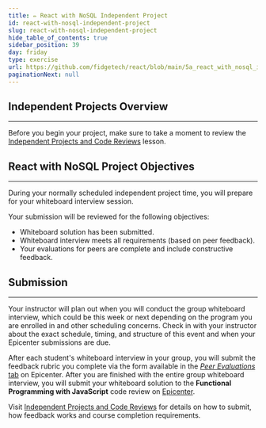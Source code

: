 ```yaml
---
title: ✏️ React with NoSQL Independent Project
id: react-with-nosql-independent-project
slug: react-with-nosql-independent-project
hide_table_of_contents: true
sidebar_position: 39
day: friday
type: exercise
url: https://github.com/fidgetech/react/blob/main/5a_react_with_nosql_independent_project.md
paginationNext: null
---
```


## Independent Projects Overview
---

Before you begin your project, make sure to take a moment to review the [Independent Projects and Code Reviews](/pre-work/getting-started-at-epicodus/independent-projects-and-code-reviews) lesson.

## React with NoSQL Project Objectives
---

During your normally scheduled independent project time, you will prepare for your whiteboard interview session.

Your submission will be reviewed for the following objectives:

* Whiteboard solution has been submitted.
* Whiteboard interview meets all requirements (based on peer feedback).
* Your evaluations for peers are complete and include constructive feedback.

## Submission
---

Your instructor will plan out when you will conduct the group whiteboard interview, which could be this week or next depending on the program you are enrolled in and other scheduling concerns. Check in with your instructor about the exact schedule, timing, and structure of this event and when your Epicenter submissions are due.

After each student's whiteboard interview in your group, you will submit the feedback rubric you complete via the form available in the [_Peer Evaluations_ tab](https://epicenter.epicodus.com/peer_evaluations/new) on Epicenter. After you are finished with the entire group whiteboard interview, you will submit your whiteboard solution to the **Functional Programming with JavaScript** code review on [Epicenter](https://epicenter.epicodus.com/). 

Visit [Independent Projects and Code Reviews](/pre-work/getting-started-at-epicodus/independent-projects-and-code-reviews) for details on how to submit, how feedback works and course completion requirements.